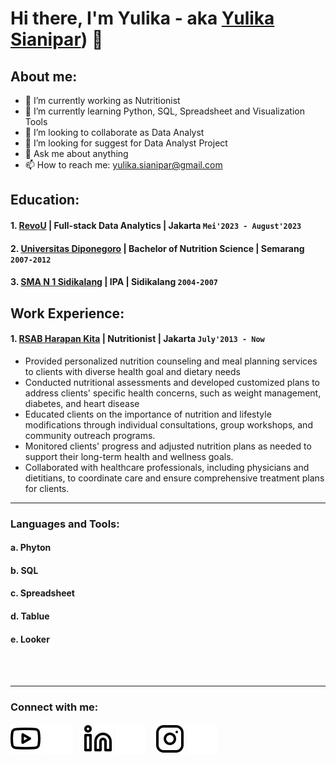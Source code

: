 # Hi there, I'm Yulika - aka [Yulika Sianipar](https://www.youtube.com/@yulikasianipar8001)) 👋
## About me:
- 🔭 I’m currently working as Nutritionist
- 🌱 I’m currently learning Python, SQL, Spreadsheet and Visualization Tools
- 👯 I’m looking to collaborate as Data Analyst
- 🤔 I’m looking for suggest for Data Analyst Project
- 💬 Ask me about anything
- 📫 How to reach me: yulika.sianipar@gmail.com

## Education:

#### 1. [RevoU](https://revou.co) | Full-stack Data Analytics | Jakarta `Mei'2023 - August'2023`
#### 2. [Universitas Diponegoro](https://www.undip.ac.id) | Bachelor of Nutrition Science | Semarang `2007-2012`
#### 3. [SMA N 1 Sidikalang](https://smanegeri1sidikalang.sch.id) | IPA | Sidikalang `2004-2007`
  
## Work Experience:
#### 1. [RSAB Harapan Kita](https://www.rsabhk.co.id) | Nutritionist | Jakarta `July'2013 - Now`
   - Provided personalized nutrition counseling and meal planning services to clients with diverse health goal and dietary needs
   - Conducted nutritional assessments and developed customized plans to address clients' specific health concerns, such as weight management, diabetes, and heart disease
   - Educated clients on the importance of nutrition and lifestyle modifications through individual consultations, group workshops, and community outreach programs.
   - Monitored clients' progress and adjusted nutrition plans as needed to support their long-term health and wellness goals.
   - Collaborated with healthcare professionals, including physicians and dietitians, to coordinate care and ensure comprehensive treatment plans for clients.

---

### Languages and Tools:

####  a. Phyton
####  b. SQL
####  c. Spreadsheet
####  d. Tablue
####  e. Looker

<br />
<br />

---
### Connect with me:

[![website](./img/youtube-light.svg)](https://www.youtube.com/@yulikasianipar8001)
[![website](./img/youtube-dark.svg)](https://www.youtube.com/@yulikasianipar8001)
&nbsp;&nbsp;
[![website](./img/linkedin-light.svg)](https://www.linkedin.com/in/yulika-sianipar/)
[![website](./img/linkedin-dark.svg)](https://www.linkedin.com/in/yulika-sianipar/)
&nbsp;&nbsp;
[![website](./img/instagram-light.svg)](https://www.instagram.com/yulika_sianipar/)
[![website](./img/instagram-dark.svg)](https://www.instagram.com/yulika_sianipar/)



[webdev]: https://github.com/vincentwidyan/vincentwidyan
